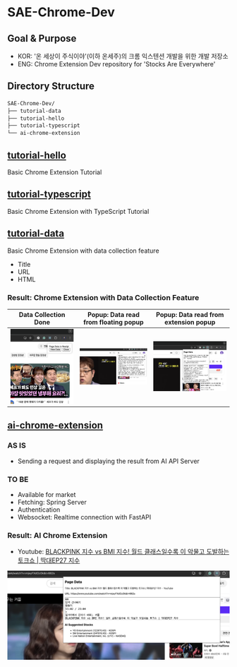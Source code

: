 # SAE-Chrome-Dev

## Goal & Purpose

- KOR: '온 세상이 주식이야'(이하 온세주)의 크롬 익스텐션 개발을 위한 개발 저장소
- ENG: Chrome Extension Dev repository for 'Stocks Are Everywhere'

## Directory Structure

```bash
SAE-Chrome-Dev/
├── tutorial-data
├── tutorial-hello
├── tutorial-typescript
└── ai-chrome-extension
```

## [tutorial-hello](https://github.com/jwywoo/SAE-Chrome-Dev/tree/main/tutorial-hello)

Basic Chrome Extension Tutorial

## [tutorial-typescript](https://github.com/jwywoo/SAE-Chrome-Dev/tree/main/tutorial-typescript)

Basic Chrome Extension with TypeScript Tutorial

## [tutorial-data](https://github.com/jwywoo/SAE-Chrome-Dev/tree/main/tutorial-data)

Basic Chrome Extension with data collection feature

- Title
- URL
- HTML

### Result: Chrome Extension with Data Collection Feature

| Data Collection Done | Popup: Data read from floating popup | Popup: Data read from extension popup |
| ----- | ----- | ----- |
| ![](static/popup_ready.png) | ![](static/popup_detail.png) | ![](static/popup_extension.png) |

## [ai-chrome-extension](https://github.com/jwywoo/SAE-Chrome-Dev/tree/main/ai-stock-extension)

### AS IS

- Sending a request and displaying the result from AI API Server

### TO BE

- Available for market
- Fetching: Spring Server
- Authentication
- Websocket: Realtime connection with FastAPI

### Result: AI Chrome Extension

- Youtube: [BLACKPINK 지수 vs BMI 지수! 월드 클래스일수록 이 악물고 도발하는 토크쇼 | 딱대EP27 지수](https://www.youtube.com/watch?v=mjeyFXdOz0k)

![temp](static/response.png)
